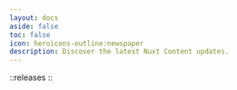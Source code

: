 ```yaml
---
layout: docs
aside: false
toc: false
icon: heroicons-outline:newspaper
description: Discover the latest Nuxt Content updates.
---
```


::releases
::
